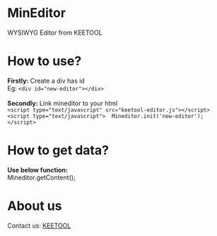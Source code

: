 # MinEditor
 WYSIWYG Editor from KEETOOL
# How to use?
  **Firstly:** Create a div has id <br/>
    Eg:
    ```
      <div id="new-editor"></div>
    ```
    <br/>
    <br/>
  **Secondly:** Link mineditor to your html <br/>
    ```
    <script type="text/javascript" src="keetool-editor.js"></script>
    <script type="text/javascript"> 
          Mineditor.init('new-editor');
    </script>
    ```

# How to get data?
  **Use below function:** <br/>
    Mineditor.getContent();

# About us
  Contact us: [KEETOOL](https://keetool.com/)
